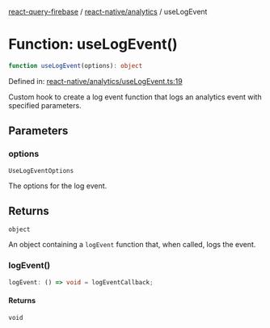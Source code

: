 [react-query-firebase](../../../modules.md) / [react-native/analytics](../index.md) / useLogEvent

# Function: useLogEvent()

```ts
function useLogEvent(options): object
```

Defined in: [react-native/analytics/useLogEvent.ts:19](https://github.com/vpishuk/react-query-firebase/blob/09a15a5d938c4bdaa4fd86491bcf8ea41c16371f/react-native/analytics/useLogEvent.ts#L19)

Custom hook to create a log event function that logs an analytics event with specified parameters.

## Parameters

### options

`UseLogEventOptions`

The options for the log event.

## Returns

`object`

An object containing a `logEvent` function that, when called, logs the event.

### logEvent()

```ts
logEvent: () => void = logEventCallback;
```

#### Returns

`void`
